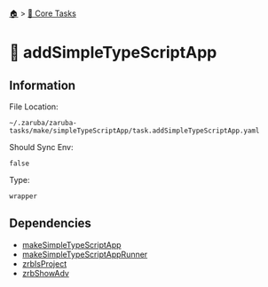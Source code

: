 <!--startTocHeader-->
[🏠](../README.md) > [🥝 Core Tasks](README.md)
# 🐸 addSimpleTypeScriptApp
<!--endTocHeader-->

## Information

File Location:

    ~/.zaruba/zaruba-tasks/make/simpleTypeScriptApp/task.addSimpleTypeScriptApp.yaml

Should Sync Env:

    false

Type:

    wrapper


## Dependencies

* [makeSimpleTypeScriptApp](make-simple-type-script-app.md)
* [makeSimpleTypeScriptAppRunner](make-simple-type-script-app-runner.md)
* [zrbIsProject](zrb-is-project.md)
* [zrbShowAdv](zrb-show-adv.md)